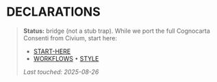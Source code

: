 # DECLARATIONS

> **Status:** bridge (not a stub trap).
> While we port the full Cognocarta Consenti from Civium, start here:
> - [START-HERE](../START-HERE.md)
> - [WORKFLOWS](../WORKFLOWS.md) • [STYLE](../STYLE.md)
>
> _Last touched: 2025-08-26_
